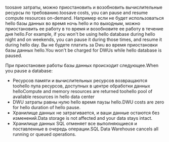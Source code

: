 
<!--
includes/sql-data-warehouse-include-pause-description.md

Latest Freshness check:  2016-04-22 , barbkess.

As of circa 2016-04-22, hello following topics might include this include:
articles/sql-data-warehouse/sql-data-warehouse-manage-scale-out-tasks.md
articles/sql-data-warehouse/sql-data-warehouse-manage-scale-out-tasks-powershell.md
articles/sql-data-warehouse/sql-data-warehouse-manage-scale-out-tasks-rest-api.md

-->
<span data-ttu-id="86ba7-101">toosave затраты, можно приостановить и возобновить вычислительные ресурсы по требованию.</span><span class="sxs-lookup"><span data-stu-id="86ba7-101">toosave costs, you can pause and resume compute resources on-demand.</span></span> <span data-ttu-id="86ba7-102">Например если не будет использоваться hello базы данных во время ночь hello и по выходным, можно приостановить ее работу в то время и возобновите ее работу в течение дня hello.</span><span class="sxs-lookup"><span data-stu-id="86ba7-102">For example, if you won't be using hello database during hello night and on weekends, you can pause it during those times, and resume it during hello day.</span></span> <span data-ttu-id="86ba7-103">Вы не будете платить за Dwu во время приостановки базы данных hello.</span><span class="sxs-lookup"><span data-stu-id="86ba7-103">You won't be charged for DWUs while hello database is paused.</span></span>

<span data-ttu-id="86ba7-104">При приостановке работы базы данных происходит следующее.</span><span class="sxs-lookup"><span data-stu-id="86ba7-104">When you pause a database:</span></span>

* <span data-ttu-id="86ba7-105">Ресурсов памяти и вычислительных ресурсов возвращаются toohello пула ресурсов, доступных в центре обработки данных hello</span><span class="sxs-lookup"><span data-stu-id="86ba7-105">Compute and memory resources are returned toohello pool of available resources in hello data center</span></span>
* <span data-ttu-id="86ba7-106">DWU затраты равны нулю hello время паузы hello.</span><span class="sxs-lookup"><span data-stu-id="86ba7-106">DWU costs are zero for hello duration of hello pause.</span></span>
* <span data-ttu-id="86ba7-107">Хранилище данных не затрагивается, и ваши данные остаются без изменений.</span><span class="sxs-lookup"><span data-stu-id="86ba7-107">Data storage is not affected and your data stays intact.</span></span> 
* <span data-ttu-id="86ba7-108">Хранилище данных SQL отменяет все выполняющиеся и поставленные в очередь операции.</span><span class="sxs-lookup"><span data-stu-id="86ba7-108">SQL Data Warehouse cancels all running or queued operations.</span></span>

